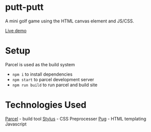 # putt-putt
A mini golf game using the  HTML canvas element and JS/CSS. 

[Live demo](https://nickdolf.com/putt-putt)

# Setup

Parcel is used as the build system

- `npm i` to install dependencies
- `npm start` to parcel development server
- `npm run build` to run parcel and build site 

# Technologies Used

[Parcel](https://parceljs.org/) - build tool
[Stylus](https://stylus-lang.com/) - CSS Preprocesser
[Pug](https://pugjs.org/api/getting-started.html) - HTML templating
Javascript